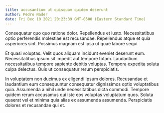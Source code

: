 ```yaml
---
title: accusantium ut quisquam quidem deserunt
author: Pedro Nader
date: Fri Dec 10 2021 20:23:39 GMT-0500 (Eastern Standard Time)
---
```

Consequatur quo quo ratione dolor. Repellendus et iusto. Necessitatibus optio perferendis molestiae est recusandae. Repellendus atque et quia asperiores sint. Possimus magnam est ipsa ut quae labore sequi.

 Et quasi voluptas. Velit quos aliquam incidunt eveniet deserunt eum. Necessitatibus ipsum sit impedit aut tempore totam. Laudantium necessitatibus tempore sapiente debitis voluptas. Tempora expedita soluta culpa delectus. Quis ut consequatur rerum perspiciatis.

 In voluptatem non ducimus ex eligendi ipsum dolores. Recusandae et laudantium eum consequuntur consequatur dignissimos optio voluptatibus quia. Assumenda a nihil unde necessitatibus dicta commodi. Tempore quidem rerum accusamus qui iste eos voluptas voluptatum quos. Soluta quaerat vel et minima quia alias ex assumenda assumenda. Perspiciatis dolores et recusandae qui et.